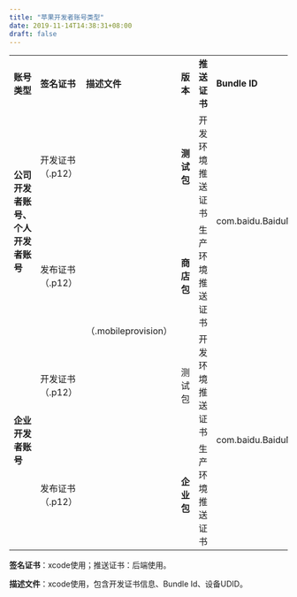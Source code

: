 ```yaml
---
title: "苹果开发者账号类型"
date: 2019-11-14T14:38:31+08:00
draft: false
---
```


<table>
    <tr>
        <td><b>账号类型</b></td>
        <td><b>签名证书</b></td>
        <td><b>描述文件</b></td>
        <td><b>版本</b></td>
        <td><b>推送证书</b></td>
        <td><b>Bundle ID</b></td>
   </tr>
   <tr>
        <td rowspan="2"><b>公司开发者账号、个人开发者账号</b></td>
        <td>开发证书（.p12）</td>
        <td rowspan="4">（.mobileprovision）</td>
        <td><b>测试包</b></td>
        <td>开发环境推送证书</td>
        <td rowspan="2">com.baidu.BaiduMobileInfo</td>
   </tr>
   <tr>
        <td>发布证书（.p12）</td>
        <td><b>商店包</b></td>
        <td>生产环境推送证书</td>
   </tr>
    <tr>
        <td rowspan="2"><b>企业开发者账号</b></td>
        <td >开发证书（.p12）</td>
        <td >测试包</td>
        <td >开发环境推送证书</td>
        <td rowspan="2">com.baidu.BaiduMobileInfoEnterprise</td>
    </tr>
    <tr>
        <td >发布证书（.p12）</td>
        <td ><b>企业包</b></td>
        <td >生产环境推送证书</td>
    </tr>
</table>

**签名证书**：xcode使用；推送证书：后端使用。

**描述文件**：xcode使用，包含开发证书信息、Bundle Id、设备UDID。